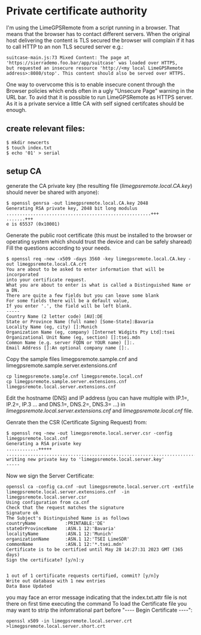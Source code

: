 # Private certificate authority

I'm using the LimeGPSRemote from a script running in a browser. That means that the browser has to contact different servers. 
When the original host delivering the content is TLS secured the browser will complain if it has to call HTTP to an non TLS secured server e.g.:

```
suitcase-main.js:73 Mixed Content: The page at 'https://sierrademo.foo.bar/app/suitcase' was loaded over HTTPS, 
but requested an insecure resource 'http://<my local LimeGPSRemote address>:8080/stop'. This content should also be served over HTTPS.
```

One way to overvcome this is to enable insecure conent through the Browser policies which ends often in a ugly "Unsecure Page" warning in the URL bar.
To avid that it is possible to run LimeGPSRemote as HTTPS server. As it is a private service a little CA with self signed certifcates should be enough.

## create relevant files:


```
$ mkdir newcerts
$ touch index.txt
$ echo '01' > serial
```

## setup CA
generate the CA private key (the resulting file (*limegpsremote.local.CA.key*) should never be shared with anyone):
```
$ openssl genrsa -out limegpsremote.local.CA.key 2048
Generating RSA private key, 2048 bit long modulus
......................................................+++
.......+++
e is 65537 (0x10001)
```

Generate the public root certificate (this must be installed to the browser or operating system which should trust the device and can be safely sharead)
Fill the questions according to your needs.

```
$ openssl req -new -x509 -days 3560 -key limegpsremote.local.CA.key -out limegpsremote.local.CA.crt
You are about to be asked to enter information that will be incorporated
into your certificate request.
What you are about to enter is what is called a Distinguished Name or a DN.
There are quite a few fields but you can leave some blank
For some fields there will be a default value,
If you enter '.', the field will be left blank.
-----
Country Name (2 letter code) [AU]:DE
State or Province Name (full name) [Some-State]:Bavaria
Locality Name (eg, city) []:Munich
Organization Name (eg, company) [Internet Widgits Pty Ltd]:tsei
Organizational Unit Name (eg, section) []:tsei.mdn
Common Name (e.g. server FQDN or YOUR name) []:.
Email Address []:An optional company name []:.

```
Copy the sample files limegpsremote.sample.cnf and limegpsremote.sample.server.extensions.cnf
```
cp limegpsremote.sample.cnf limegpsremote.local.cnf
cp limegpsremote.sample.server.extensions.cnf limegpsremote.local.server.extensions.cnf
```
Edit the hostname (DNS) and IP address (you can have multiple with IP.1=, IP.2=, IP.3 ... and DNS.1=, DNS.2=, DNS.3= ...) in *limegpsremote.local.server.extensions.cnf* and *limegpsremote.local.cnf* file.

Genrate then the CSR (Certificate Signing Request) from:
```
$ openssl req -new -out limegpsremote.local.server.csr -config limegpsremote.local.cnf
Generating a RSA private key
............+++++
..............................................................................................................+++++
writing new private key to 'limegpsremote.local.server.key'
-----
```
Now we sign the Server Certificate:

```
openssl ca -config ca.cnf -out limegpsremote.local.server.crt -extfile limegpsremote.local.server.extensions.cnf  -in limegpsremote.local.server.csr
Using configuration from ca.cnf
Check that the request matches the signature
Signature ok
The Subject's Distinguished Name is as follows
countryName           :PRINTABLE:'DE'
stateOrProvinceName   :ASN.1 12:'Bavaria'
localityName          :ASN.1 12:'Munich'
organizationName      :ASN.1 12:'TSEI LimeSDR'
commonName            :ASN.1 12:'*.tsei.mdn'
Certificate is to be certified until May 28 14:27:31 2023 GMT (365 days)
Sign the certificate? [y/n]:y


1 out of 1 certificate requests certified, commit? [y/n]y
Write out database with 1 new entries
Data Base Updated
```

you may face an error message indicating that the index.txt.attr file is not there on first time executing the command
To load the Certificate file you may want to strip the infomrational part before "---- Begin Certificate ----":

```
openssl x509 -in limegpsremote.local.server.crt >limegpsremote.local.server.short.crt
```


 